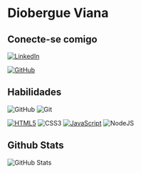 # Diobergue Viana


## Conecte-se comigo
[![LinkedIn](https://img.shields.io/badge/LinkedIn-27ae60?style=for-the-badge&logo=linkedin&logoColor=white)](https://www.linkedin.com/in/diobergue-viana-605017115/)

[![GitHub](https://img.shields.io/badge/GitHub-27ae60?style=for-the-badge&logo=github&logoColor=white)](https://github.com/dioberg)

## Habilidades
![GitHub](https://img.shields.io/badge/GitHub-100000?style=for-the-badge&logo=github&logoColor=white)
![Git](https://img.shields.io/badge/GIT-E44C30?style=for-the-badge&logo=git&logoColor=white)

[![HTML5](https://img.shields.io/badge/HTML5-E34F26?style=for-the-badge&logo=html5&logoColor=white)](https://github.com/dioberg)
![CSS3](https://img.shields.io/badge/CSS3-1572B6?style=for-the-badge&logo=css3&logoColor=white)
[![JavaScript](https://img.shields.io/badge/JavaScript-F7DF1E?style=for-the-badge&logo=javascript&logoColor=black)](https://github.com/dioberg)
![NodeJS](https://img.shields.io/badge/node.js-6DA55F?style=for-the-badge&logo=node.js&logoColor=white)

## Github Stats

![GitHub Stats](https://github-readme-stats.vercel.app/api?username=dioberg&theme=transparent&bg_color=27ae60&border_color=30A3DC&show_icons=true&icon_color=30A3DC&title_color=fff&text_color=FFF&hide=stars)

